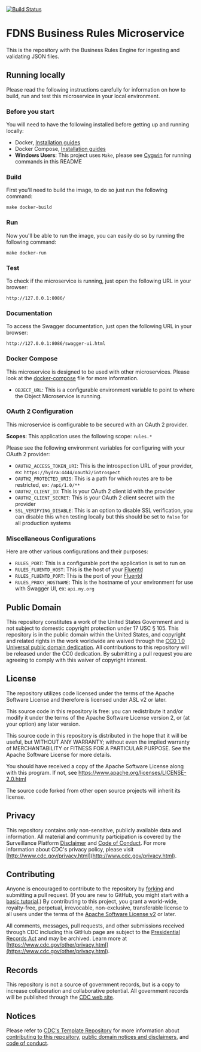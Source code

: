 [![Build Status](https://travis-ci.org/CDCgov/fdns-ms-rules.svg?branch=master)](https://travis-ci.org/CDCgov/fdns-ms-rules)

# FDNS Business Rules Microservice
This is the repository with the Business Rules Engine for ingesting and validating JSON files.

## Running locally
Please read the following instructions carefully for information on how to build, run and test this microservice in your local environment.

### Before you start
You will need to have the following installed before getting up and running locally:

- Docker, [Installation guides](https://docs.docker.com/install/)
- Docker Compose, [Installation guides](https://docs.docker.com/compose/install/)
- **Windows Users**: This project uses `Make`, please see [Cygwin](http://www.cygwin.com/) for running commands in this README

### Build

First you'll need to build the image, to do so just run the following command:

```
make docker-build
```

### Run

Now you'll be able to run the image, you can easily do so by running the following command:

```
make docker-run
```

### Test

To check if the microservice is running, just open the following URL in your browser:

```
http://127.0.0.1:8086/
```

### Documentation

To access the Swagger documentation, just open the following URL in your browser:

```
http://127.0.0.1:8086/swagger-ui.html
```

### Docker Compose
This microservice is designed to be used with other microservices. Please look at the [docker-compose](./docker-compose.yml) file for more information.

* `OBJECT_URL`: This is a configurable environment variable to point to where the Object Microservice is running.

### OAuth 2 Configuration

This microservice is configurable to be secured with an OAuth 2 provider.

__Scopes__: This application uses the following scope: `rules.*`

Please see the following environment variables for configuring with your OAuth 2 provider:

* `OAUTH2_ACCESS_TOKEN_URI`: This is the introspection URL of your provider, ex: `https://hydra:4444/oauth2/introspect`
* `OAUTH2_PROTECTED_URIS`: This is a path for which routes are to be restricted, ex: `/api/1.0/**`
* `OAUTH2_CLIENT_ID`: This is your OAuth 2 client id with the provider
* `OAUTH2_CLIENT_SECRET`: This is your OAuth 2 client secret with the provider
* `SSL_VERIFYING_DISABLE`: This is an option to disable SSL verification, you can disable this when testing locally but this should be set to `false` for all production systems

### Miscellaneous Configurations

Here are other various configurations and their purposes:

* `RULES_PORT`: This is a configurable port the application is set to run on
* `RULES_FLUENTD_HOST`: This is the host of your [Fluentd](https://www.fluentd.org/)
* `RULES_FLUENTD_PORT`: This is the port of your [Fluentd](https://www.fluentd.org/)
* `RULES_PROXY_HOSTNAME`: This is the hostname of your environment for use with Swagger UI, ex: `api.my.org`

## Public Domain
This repository constitutes a work of the United States Government and is not
subject to domestic copyright protection under 17 USC § 105. This repository is in
the public domain within the United States, and copyright and related rights in
the work worldwide are waived through the [CC0 1.0 Universal public domain dedication](https://creativecommons.org/publicdomain/zero/1.0/).
All contributions to this repository will be released under the CC0 dedication. By
submitting a pull request you are agreeing to comply with this waiver of
copyright interest.

## License
The repository utilizes code licensed under the terms of the Apache Software
License and therefore is licensed under ASL v2 or later.

This source code in this repository is free: you can redistribute it and/or modify it under
the terms of the Apache Software License version 2, or (at your option) any
later version.

This source code in this repository is distributed in the hope that it will be useful, but WITHOUT ANY
WARRANTY; without even the implied warranty of MERCHANTABILITY or FITNESS FOR A
PARTICULAR PURPOSE. See the Apache Software License for more details.

You should have received a copy of the Apache Software License along with this
program. If not, see https://www.apache.org/licenses/LICENSE-2.0.html

The source code forked from other open source projects will inherit its license.


## Privacy
This repository contains only non-sensitive, publicly available data and
information. All material and community participation is covered by the
Surveillance Platform [Disclaimer](https://github.com/CDCgov/template/blob/master/DISCLAIMER.md)
and [Code of Conduct](https://github.com/CDCgov/template/blob/master/code-of-conduct.md).
For more information about CDC's privacy policy, please visit [http://www.cdc.gov/privacy.html](http://www.cdc.gov/privacy.html).

## Contributing
Anyone is encouraged to contribute to the repository by [forking](https://help.github.com/articles/fork-a-repo)
and submitting a pull request. (If you are new to GitHub, you might start with a
[basic tutorial](https://help.github.com/articles/set-up-git).) By contributing
to this project, you grant a world-wide, royalty-free, perpetual, irrevocable,
non-exclusive, transferable license to all users under the terms of the
[Apache Software License v2](https://www.apache.org/licenses/LICENSE-2.0.html) or
later.

All comments, messages, pull requests, and other submissions received through
CDC including this GitHub page are subject to the [Presidential Records Act](https://www.archives.gov/about/laws/presidential-records.html)
and may be archived. Learn more at [https://www.cdc.gov/other/privacy.html](https://www.cdc.gov/other/privacy.html).

## Records
This repository is not a source of government records, but is a copy to increase
collaboration and collaborative potential. All government records will be
published through the [CDC web site](https://www.cdc.gov).

## Notices
Please refer to [CDC's Template Repository](https://github.com/CDCgov/template)
for more information about [contributing to this repository](https://github.com/CDCgov/template/blob/master/CONTRIBUTING.md),
[public domain notices and disclaimers](https://github.com/CDCgov/template/blob/master/DISCLAIMER.md),
and [code of conduct](https://github.com/CDCgov/template/blob/master/code-of-conduct.md).